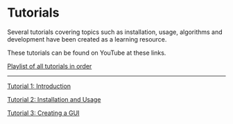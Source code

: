 # Tutorials

Several tutorials covering topics such as installation, usage, algorithms and development have been created as a learning resource.

These tutorials can be found on YouTube at these links.

[Playlist of all tutorials in order](https://www.youtube.com/watch?v=r3uHMXmlPRo&list=PLCQRw62RgghbsZgsA98lLkOwjBSs4yc9T)

---

[Tutorial 1: Introduction](https://www.youtube.com/watch?v=r3uHMXmlPRo)

[Tutorial 2: Installation and Usage](https://youtu.be/HcF_lssW2Tg)

[Tutorial 3: Creating a GUI](https://www.youtube.com/watch?v=ejQu06GDDXE)